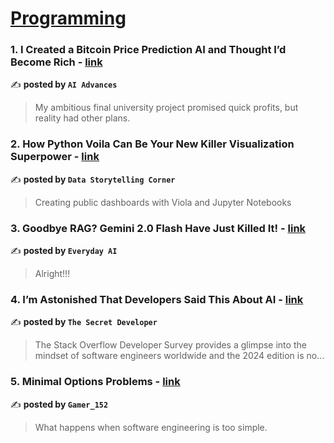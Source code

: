
<h1><a href=https://medium.com/tag/programming/recommended target="_blank" rel="noopener noreferrer">Programming</a></h1>
<h3>1. I Created a Bitcoin Price Prediction AI and Thought I’d Become Rich - <a href="https://medium.com/ai-advances/i-created-a-bitcoin-price-prediction-ai-and-thought-id-become-rich-374cf92e14ea" target="_blank" rel="noopener noreferrer">link</a></h3>

✍️ **posted by `AI Advances`**

<blockquote>My ambitious final university project promised quick profits, but reality had other plans.</blockquote>

<h3>2. How Python Voila Can Be Your New Killer Visualization Superpower - <a href="https://medium.com/data-storytelling-corner/how-python-voila-can-be-your-new-killer-visualization-superpower-a059c367d4e8" target="_blank" rel="noopener noreferrer">link</a></h3>

✍️ **posted by `Data Storytelling Corner`**

<blockquote>Creating public dashboards with Viola and Jupyter Notebooks</blockquote>

<h3>3. Goodbye RAG? Gemini 2.0 Flash Have Just Killed It! - <a href="https://medium.com/everyday-ai/goodbye-rag-gemini-2-0-flash-have-just-killed-it-96301113c01f" target="_blank" rel="noopener noreferrer">link</a></h3>

✍️ **posted by `Everyday AI`**

<blockquote>Alright!!!</blockquote>

<h3>4. I’m Astonished That Developers Said This About AI - <a href="https://medium.com/@tsecretdeveloper/im-astonished-that-developers-said-this-about-ai-fe351cf2e7a1" target="_blank" rel="noopener noreferrer">link</a></h3>

✍️ **posted by `The Secret Developer`**

<blockquote>The Stack Overflow Developer Survey provides a glimpse into the mindset of software engineers worldwide and the 2024 edition is no…</blockquote>

<h3>5. Minimal Options Problems - <a href="https://medium.com/@gamer-152/minimal-options-problems-a6cbc5cf7691" target="_blank" rel="noopener noreferrer">link</a></h3>

✍️ **posted by `Gamer_152`**

<blockquote>What happens when software engineering is too simple.</blockquote>

